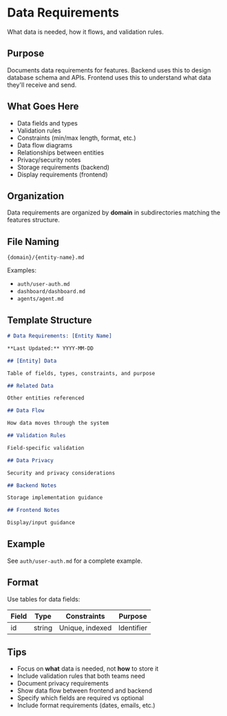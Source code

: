 # Data Requirements

What data is needed, how it flows, and validation rules.

## Purpose

Documents data requirements for features. Backend uses this to design database schema and APIs. Frontend uses this to understand what data they'll receive and send.

## What Goes Here

- Data fields and types
- Validation rules
- Constraints (min/max length, format, etc.)
- Data flow diagrams
- Relationships between entities
- Privacy/security notes
- Storage requirements (backend)
- Display requirements (frontend)

## Organization

Data requirements are organized by **domain** in subdirectories matching the features structure.

## File Naming

`{domain}/{entity-name}.md`

Examples:
- `auth/user-auth.md`
- `dashboard/dashboard.md`
- `agents/agent.md`

## Template Structure

```markdown
# Data Requirements: [Entity Name]

**Last Updated:** YYYY-MM-DD

## [Entity] Data

Table of fields, types, constraints, and purpose

## Related Data

Other entities referenced

## Data Flow

How data moves through the system

## Validation Rules

Field-specific validation

## Data Privacy

Security and privacy considerations

## Backend Notes

Storage implementation guidance

## Frontend Notes

Display/input guidance
```

## Example

See `auth/user-auth.md` for a complete example.

## Format

Use tables for data fields:

| Field | Type | Constraints | Purpose |
|-------|------|-------------|---------|
| id | string | Unique, indexed | Identifier |

## Tips

- Focus on **what** data is needed, not **how** to store it
- Include validation rules that both teams need
- Document privacy requirements
- Show data flow between frontend and backend
- Specify which fields are required vs optional
- Include format requirements (dates, emails, etc.)
